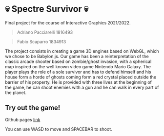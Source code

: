 # :skull: Spectre Survivor :skull:

Final project for the course of Interactive Graphics 2021/2022.

> Adriano Pacciarelli 1816493

> Fabio Scaparro 1834913

The project consists in creating a game 3D engines based on WebGL, which we chose to be Babylon.js. Our game has been a reinterpretation of the classic arcade shooter based on zombie/ghost invasion, with a spherical map inspired on the well known video game Nintendo Mario Galaxy.
The player plays the role of a sole survivor and has to defend himself and his house form a horde of ghosts coming form a red crystal placed outside the barrier of his property. He is provided with three lives at the beginning of the game, he can shoot enemies with a gun and he can walk in every part of the planet.

## Try out the game!

Github pages [link](https://sapienzainteractivegraphicscourse.github.io/final-project-af/)

You can use WASD to move and SPACEBAR to shoot.

